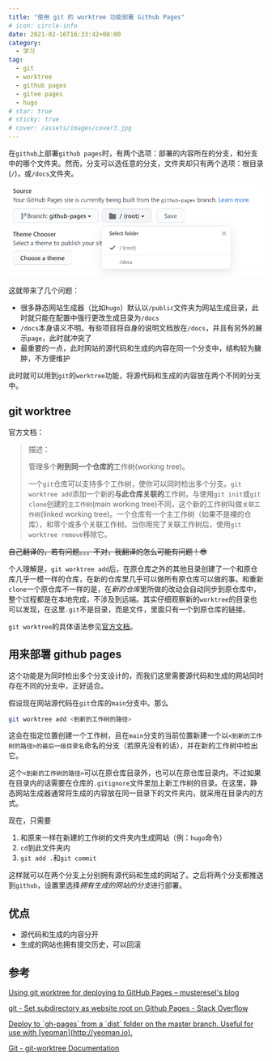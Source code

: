 ```yaml
---
title: "使用 git 的 worktree 功能部署 Github Pages"
# icon: circle-info
date: 2021-02-16T16:33:42+08:00
category:
  - 学习
tag:
  - git
  - worktree
  - github pages
  - gitee pages
  - hugo
# star: true
# sticky: true
# cover: /assets/images/cover3.jpg
---
```


在`github`上部署`github pages`时，有两个选项：部署的内容所在的分支，和分支中的哪个文件夹。然而，分支可以选任意的分支，文件夹却只有两个选项：根目录(`/`)，或`/docs`文件夹。

![文件夹只有两个选项](./assets/use-git-worktree-for-github-pages-deploying/github-pages-deploy.png)

这就带来了几个问题：
- 很多静态网站生成器（比如`hugo`）默认以`/public`文件夹为网站生成目录，此时就只能在配置中强行更改生成目录为`/docs`
- `/docs`本身语义不明。有些项目将自身的说明文档放在`/docs`，并且有另外的展示`page`，此时就冲突了
- 最重要的一点，此时网站的源代码和生成的内容在同一个分支中，结构较为臃肿，不方便维护

此时就可以用到`git`的`worktree`功能，将源代码和生成的内容放在两个不同的分支中。

## git worktree
官方文档：
> 描述：
> 
> 管理多个**附到同一个仓库的**工作树(working tree)。
> 
> 一个`git`仓库可以支持多个工作树，使你可以同时检出多个分支。`git worktree add`添加一个新的**与此仓库关联的**工作树。与使用`git init`或`git clone`创建的`主工作树`(main working tree)不同，这个新的工作树叫做`关联工作树`(linked working tree)。一个仓库有一个主工作树（如果不是裸的仓库），和零个或多个关联工作树。当你用完了关联工作树后，使用`git worktree remove`移除它。

~~自己翻译的，若有问题。。。不对，我翻译的怎么可能有问题！:sunglasses:~~

个人理解是，`git worktree add`后，在原仓库之外的其他目录创建了一个和原仓库几乎一模一样的仓库，在新的仓库里几乎可以做所有原仓库可以做的事。和重新`clone`一个原仓库不一样的是，在*新的仓库*里所做的改动会自动同步到原仓库中，整个过程都是在本地完成，不涉及到远端。其实仔细观察新的`worktree`的目录也可以发现，在这里`.git`不是目录，而是文件，里面只有一个到原仓库的链接。

`git worktree`的具体语法参见[官方文档](https://git-scm.com/docs/git-worktree)。

## 用来部署 github pages
这个功能是为同时检出多个分支设计的，而我们这里需要源代码和生成的网站同时存在不同的分支中，正好适合。

假设现在网站源代码在`git`仓库的`main`分支中。那么
```bash
git worktree add <到新的工作树的路径>
```
这会在指定位置创建一个工作树，且在`main`分支的当前位置新建一个以`<到新的工作树的路径>的最后一级目录名`命名的分支（若原先没有的话），并在新的工作树中检出它。

这个`<到新的工作树的路径>`可以在原仓库目录外，也可以在原仓库目录内。不过如果在目录内的话需要在仓库的`.gitignore`文件里加上新工作树的目录。在这里，静态网站生成器通常将生成的内容放在同一目录下的文件夹内，就采用在目录内的方式。

现在，只需要
1. 和原来一样在新建的工作树的文件夹内生成网站（例：`hugo`命令）
2. `cd`到此文件夹内
3. `git add .`和`git commit`

这样就可以在两个分支上分别拥有源代码和生成的网站了。之后将两个分支都推送到`github`，设置里选择*拥有生成的网站的分支*进行部署。

## 优点
- 源代码和生成的内容分开
- 生成的网站也拥有提交历史，可以回滚

## 参考
[Using git worktree for deploying to GitHub Pages – musteresel's blog](https://musteresel.github.io/posts/2018/01/git-worktree-for-deploying.html)

[git - Set subdirectory as website root on Github Pages - Stack Overflow](https://stackoverflow.com/questions/36782467/set-subdirectory-as-website-root-on-github-pages)

[Deploy to \`gh-pages\` from a \`dist\` folder on the master branch. Useful for use with \[yeoman\](http://yeoman.io).](https://gist.github.com/cobyism/4730490)

[Git - git-worktree Documentation](https://git-scm.com/docs/git-worktree)